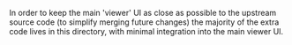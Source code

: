 In order to keep the main 'viewer' UI as close as possible to the upstream source code (to simplify merging future changes) the majority of the extra code lives in this directory, with minimal integration into the main viewer UI.
